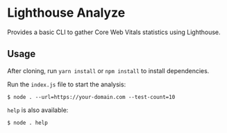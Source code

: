 # Lighthouse Analyze
Provides a basic CLI to gather Core Web Vitals statistics using Lighthouse.

## Usage
After cloning, run `yarn install` or `npm install` to install dependencies.

Run the `index.js` file to start the analysis:
```
$ node . --url=https://your-domain.com --test-count=10
```

`help` is also available:
```
$ node . help
```